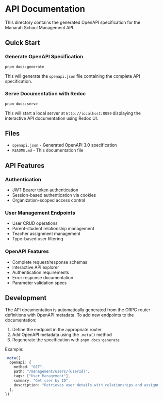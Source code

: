 # API Documentation

This directory contains the generated OpenAPI specification for the Manarah School Management API.

## Quick Start

### Generate OpenAPI Specification

```bash
pnpm docs:generate
```

This will generate the `openapi.json` file containing the complete API specification.

### Serve Documentation with Redoc

```bash
pnpm docs:serve
```

This will start a local server at `http://localhost:8080` displaying the interactive API documentation using Redoc UI.

## Files

- `openapi.json` - Generated OpenAPI 3.0 specification
- `README.md` - This documentation file

## API Features

### Authentication

- JWT Bearer token authentication
- Session-based authentication via cookies
- Organization-scoped access control

### User Management Endpoints

- User CRUD operations
- Parent-student relationship management
- Teacher assignment management
- Type-based user filtering

### OpenAPI Features

- Complete request/response schemas
- Interactive API explorer
- Authentication requirements
- Error response documentation
- Parameter validation specs

## Development

The API documentation is automatically generated from the ORPC router definitions with OpenAPI metadata. To add new endpoints to the documentation:

1. Define the endpoint in the appropriate router
2. Add OpenAPI metadata using the `.meta()` method
3. Regenerate the specification with `pnpm docs:generate`

Example:

```typescript
.meta({
  openapi: {
    method: "GET",
    path: "/management/users/{userId}",
    tags: ["User Management"],
    summary: "Get user by ID",
    description: "Retrieves user details with relationships and assignments",
  },
})
```

